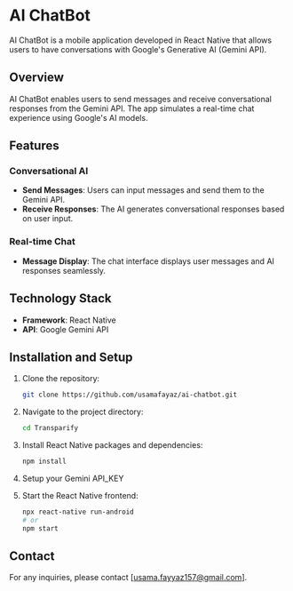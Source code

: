 # AI ChatBot

AI ChatBot is a mobile application developed in React Native that allows users to have conversations with Google's Generative AI (Gemini API).

## Overview

AI ChatBot enables users to send messages and receive conversational responses from the Gemini API. The app simulates a real-time chat experience using Google's AI models.

## Features

### Conversational AI

- **Send Messages**: Users can input messages and send them to the Gemini API.
- **Receive Responses**: The AI generates conversational responses based on user input.

### Real-time Chat

- **Message Display**: The chat interface displays user messages and AI responses seamlessly.

## Technology Stack

- **Framework**: React Native
- **API**: Google Gemini API

## Installation and Setup

1. Clone the repository:

   ```bash
   git clone https://github.com/usamafayaz/ai-chatbot.git
   ```

2. Navigate to the project directory:

   ```bash
   cd Transparify
   ```

3. Install React Native packages and dependencies:
   ```bash
   npm install
   ```
4. Setup your Gemini API_KEY

5. Start the React Native frontend:
   ```bash
   npx react-native run-android
   # or
   npm start
   ```

## Contact

For any inquiries, please contact [usama.fayyaz157@gmail.com].
